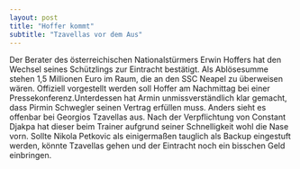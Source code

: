 ```yaml
---
layout: post
title: "Hoffer kommt"
subtitle: "Tzavellas vor dem Aus"
---
```


Der Berater des österreichischen Nationalstürmers Erwin Hoffers hat den Wechsel seines Schützlings zur Eintracht bestätigt. Als Ablösesumme stehen 1,5 Millionen Euro im Raum, die an den SSC Neapel zu überweisen wären. Offiziell vorgestellt werden soll Hoffer am Nachmittag bei einer Pressekonferenz.Unterdessen hat Armin unmissverständlich klar gemacht, dass Pirmin Schwegler seinen Vertrag erfüllen muss. Anders sieht es offenbar bei Georgios Tzavellas aus. Nach der Verpflichtung von Constant Djakpa hat dieser beim Trainer aufgrund seiner Schnelligkeit wohl die Nase vorn. Sollte Nikola Petkovic als einigermaßen tauglich als Backup eingestuft werden, könnte Tzavellas gehen und der Eintracht noch ein bisschen Geld einbringen.


